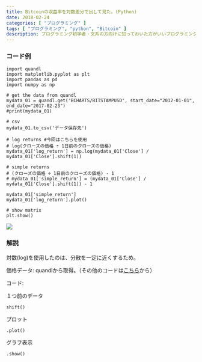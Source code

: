 ```yaml
---
title: Bitcoinの収益率を対数差分で出して見た。(Python)
date: 2018-02-24
categories: [ "プログラミング" ]
tags: [ "プログラミング", "python", "Bitcoin" ]
description: プログラミング初学者・文系の方向けに知っておいた方がいいプログラミング知識を扱います。今回はBitcoinの2012年からの収益率を求め、それをグラフ化します。
---
```


### コード例

    import quandl
    import matplotlib.pyplot as plt
    import pandas as pd
    import numpy as np

    # get the data from quandl
    mydata_01 = quandl.get('BCHARTS/BITSTAMPUSD', start_date="2012-01-01", end_date="2017-02-23")
    #print(mydata_01)

    # csv
    mydata_01.to_csv('データ保存先')

    # log returns #今回はこちらを使用
    # log(クローズの価格 ÷ 1日前のクローズの価格)
    mydata_01['log_return'] = np.log(mydata_01['Close'] / mydata_01['Close'].shift(1))

    # simple returns
    # (クローズの価格 ÷ 1日前のクローズの価格) - 1
    # mydata_01['simple_return'] = (mydata_01['Close'] / mydata_01['Close'].shift(1)) - 1

    mydata_01['simple_return']
    mydata_01['log_return'].plot()

    # show matrix
    plt.show()


<img src="/images/Figure_1.png">

### 解説

対数(log)を使用したのは、分散を一定に近くするため。

価格データ: quandlから取得。（その他のコードは<a href = "https://www.quandl.com/search?query=">こちら</a>から）

コード:

１つ前のデータ
    
    shift()

プロット

    .plot()

グラフ表示

    .show()

<script type="text/javascript">amzn_assoc_ad_type ="responsive_search_widget"; amzn_assoc_tracking_id ="kumamon10a-22"; amzn_assoc_marketplace ="amazon"; amzn_assoc_region ="JP"; amzn_assoc_placement =""; amzn_assoc_search_type = "search_widget";amzn_assoc_width ="auto"; amzn_assoc_height ="auto"; amzn_assoc_default_search_category =""; amzn_assoc_default_search_key ="ファイナンス　プログラミング";amzn_assoc_theme ="light"; amzn_assoc_bg_color ="FFFFFF"; </script><script src="//z-fe.amazon-adsystem.com/widgets/q?ServiceVersion=20070822&Operation=GetScript&ID=OneJS&WS=1&Marketplace=JP"></script>







